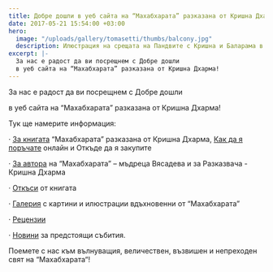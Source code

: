 ```yaml
---
title: Добре дошли в уеб сайта на “Махабхарата” разказана от Кришна Дхарма!
date: 2017-05-21 15:54:00 +03:00
hero:
  image: "/uploads/gallery/tomasetti/thumbs/balcony.jpg"
  description: Илюстрация на срещата на Пандвите с Кришна и Баларама в Дварака.
excerpt: |-
  За нас е радост да ви посрещнем с Добре дошли
  в уеб сайта на “Махабхарата” разказана от Кришна Дхарма!
---
```


За нас е радост да ви посрещнем с Добре дошли

в уеб сайта на “Махабхарата” разказана от Кришна Дхарма!

Тук ще намерите информация:

· [За книгата](http://www.mahabharata.bg/about-book/) “Махабхарата” разказана от Кришна Дхарма, [Как да я поръчате](http://www.mahabharata.bg/buy/) онлайн и Откъде да я закупите

· [За автора](http://www.mahabharata.bg/about-author/) на “Махабхарата” – мъдреца Вясадева и за Разказвача - Кришна Дхарма

· [Откъси](http://www.mahabharata.bg/explore/) от книгата

· [Галерия](http://www.mahabharata.bg/gallery/) с картини и илюстрации вдъхновенни от “Махабхарата”

· [Рецензии](http://www.mahabharata.bg/reviews/)

· [Новини](http://www.mahabharata.bg/posts/) за предстоящи събития.

Поемете с нас към вълнуващия, величествен, възвишен и непреходен свят на “Махабхарата“!